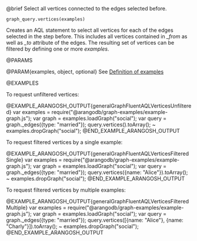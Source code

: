 

@brief Select all vertices connected to the edges selected before.

`graph_query.vertices(examples)`

Creates an AQL statement to select all vertices for each of the edges selected
in the step before.
This includes all vertices contained in *_from* as well as *_to* attribute of the edges.
The resulting set of vertices can be filtered by defining one or more *examples*.

@PARAMS

@PARAM{examples, object, optional}
See [Definition of examples](#definition-of-examples)

@EXAMPLES

To request unfiltered vertices:

@EXAMPLE_ARANGOSH_OUTPUT{generalGraphFluentAQLVerticesUnfiltered}
  var examples = require("@arangodb/graph-examples/example-graph.js");
  var graph = examples.loadGraph("social");
  var query = graph._edges({type: "married"});
  query.vertices().toArray();
~ examples.dropGraph("social");
@END_EXAMPLE_ARANGOSH_OUTPUT

To request filtered vertices by a single example:

@EXAMPLE_ARANGOSH_OUTPUT{generalGraphFluentAQLVerticesFilteredSingle}
  var examples = require("@arangodb/graph-examples/example-graph.js");
  var graph = examples.loadGraph("social");
  var query = graph._edges({type: "married"});
  query.vertices({name: "Alice"}).toArray();
~ examples.dropGraph("social");
@END_EXAMPLE_ARANGOSH_OUTPUT

To request filtered vertices by multiple examples:

@EXAMPLE_ARANGOSH_OUTPUT{generalGraphFluentAQLVerticesFilteredMultiple}
  var examples = require("@arangodb/graph-examples/example-graph.js");
  var graph = examples.loadGraph("social");
  var query = graph._edges({type: "married"});
  query.vertices([{name: "Alice"}, {name: "Charly"}]).toArray();
~ examples.dropGraph("social");
@END_EXAMPLE_ARANGOSH_OUTPUT

